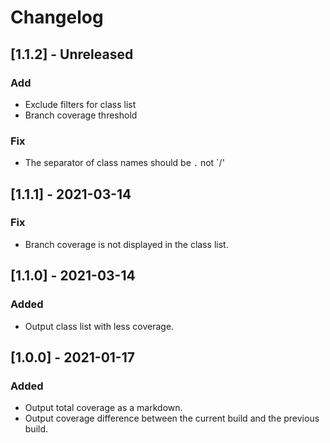 # Changelog

## [1.1.2] - Unreleased

### Add

- Exclude filters for class list
- Branch coverage threshold

### Fix

- The separator of class names should be `.` not `/'

## [1.1.1] - 2021-03-14

### Fix

- Branch coverage is not displayed in the class list.

## [1.1.0] - 2021-03-14

### Added

- Output class list with less coverage.

## [1.0.0] - 2021-01-17

### Added

- Output total coverage as a markdown.
- Output coverage difference between the current build and the previous build.
